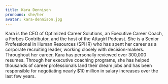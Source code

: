 ```yaml
---
title: Kara Dennison
pronouns: she/her
avatar: kara-dennison.jpg
---
```


Kara is the CEO of Optimized Career Solutions, an Executive Career Coach, a Forbes Contributor, and the host of the Attagirl Podcast. She is a Senior Professional in Human Resources (SPHR) who has spent her career as a corporate recruiting leader, working closely with decision-makers. Throughout her career, Kara has personally reviewed over 300,000 resumes. Through her executive coaching programs, she has helped thousands of career professionals land their dream jobs and has been responsible for negotiating nearly $10 million in salary increases over the last few years.
